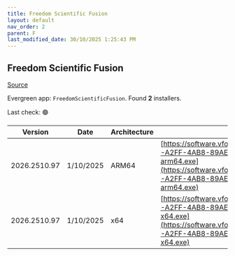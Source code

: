 ```yaml
---
title: Freedom Scientific Fusion
layout: default
nav_order: 2
parent: F
last_modified_date: 30/10/2025 1:25:43 PM
---
```


## Freedom Scientific Fusion

[Source](https://www.freedomscientific.com/products/software/fusion/)

Evergreen app: `FreedomScientificFusion`. Found **2** installers.

Last check: 🟢

| Version      | Date      | Architecture | URI                                                                                                                                                                                                                                                                      |
| ------------ | --------- | ------------ | ------------------------------------------------------------------------------------------------------------------------------------------------------------------------------------------------------------------------------------------------------------------------ |
| 2026.2510.97 | 1/10/2025 | ARM64        | [https://software.vfo.digital/Fusion/2026/2026.2510.97.400/7EC3DEDB-A2FF-4AB8-89AE-5F486B713D99/F2026.2510.97.400-Offline-arm64.exe](https://software.vfo.digital/Fusion/2026/2026.2510.97.400/7EC3DEDB-A2FF-4AB8-89AE-5F486B713D99/F2026.2510.97.400-Offline-arm64.exe) |
| 2026.2510.97 | 1/10/2025 | x64          | [https://software.vfo.digital/Fusion/2026/2026.2510.97.400/7EC3DEDB-A2FF-4AB8-89AE-5F486B713D99/F2026.2510.97.400-Offline-x64.exe](https://software.vfo.digital/Fusion/2026/2026.2510.97.400/7EC3DEDB-A2FF-4AB8-89AE-5F486B713D99/F2026.2510.97.400-Offline-x64.exe)     |
